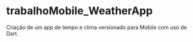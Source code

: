 # trabalhoMobile_WeatherApp
Criação de um app de tempo e clima versionado para Mobile com uso de Dart.
